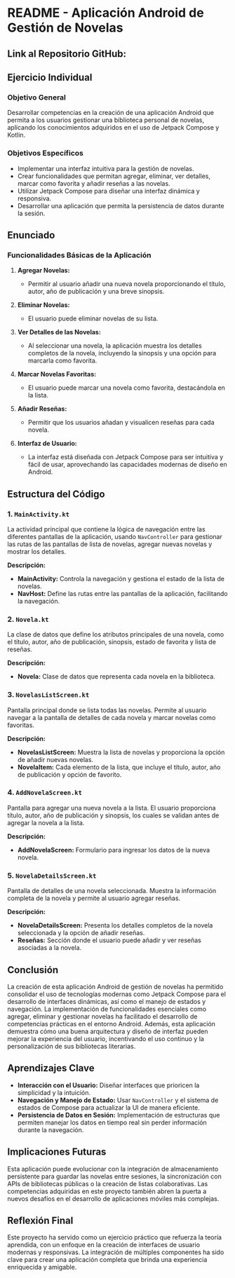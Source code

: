 # README - Aplicación Android de Gestión de Novelas

## Link al Repositorio GitHub: 


## Ejercicio Individual

### Objetivo General
Desarrollar competencias en la creación de una aplicación Android que permita a los usuarios gestionar una biblioteca personal de novelas, aplicando los conocimientos adquiridos en el uso de Jetpack Compose y Kotlin.

### Objetivos Específicos
- Implementar una interfaz intuitiva para la gestión de novelas.
- Crear funcionalidades que permitan agregar, eliminar, ver detalles, marcar como favorita y añadir reseñas a las novelas.
- Utilizar Jetpack Compose para diseñar una interfaz dinámica y responsiva.
- Desarrollar una aplicación que permita la persistencia de datos durante la sesión.

## Enunciado

### Funcionalidades Básicas de la Aplicación
1. **Agregar Novelas:**
   - Permitir al usuario añadir una nueva novela proporcionando el título, autor, año de publicación y una breve sinopsis.
   
2. **Eliminar Novelas:**
   - El usuario puede eliminar novelas de su lista.

3. **Ver Detalles de las Novelas:**
   - Al seleccionar una novela, la aplicación muestra los detalles completos de la novela, incluyendo la sinopsis y una opción para marcarla como favorita.

4. **Marcar Novelas Favoritas:**
   - El usuario puede marcar una novela como favorita, destacándola en la lista.

5. **Añadir Reseñas:**
   - Permitir que los usuarios añadan y visualicen reseñas para cada novela.

6. **Interfaz de Usuario:**
   - La interfaz está diseñada con Jetpack Compose para ser intuitiva y fácil de usar, aprovechando las capacidades modernas de diseño en Android.

## Estructura del Código

### 1. `MainActivity.kt`
La actividad principal que contiene la lógica de navegación entre las diferentes pantallas de la aplicación, usando `NavController` para gestionar las rutas de las pantallas de lista de novelas, agregar nuevas novelas y mostrar los detalles.

**Descripción:**
- **MainActivity:** Controla la navegación y gestiona el estado de la lista de novelas.
- **NavHost:** Define las rutas entre las pantallas de la aplicación, facilitando la navegación.

### 2. `Novela.kt`
La clase de datos que define los atributos principales de una novela, como el título, autor, año de publicación, sinopsis, estado de favorita y lista de reseñas.

**Descripción:**
- **Novela:** Clase de datos que representa cada novela en la biblioteca.

### 3. `NovelasListScreen.kt`
Pantalla principal donde se lista todas las novelas. Permite al usuario navegar a la pantalla de detalles de cada novela y marcar novelas como favoritas.

**Descripción:**
- **NovelasListScreen:** Muestra la lista de novelas y proporciona la opción de añadir nuevas novelas.
- **NovelaItem:** Cada elemento de la lista, que incluye el título, autor, año de publicación y opción de favorito.

### 4. `AddNovelaScreen.kt`
Pantalla para agregar una nueva novela a la lista. El usuario proporciona título, autor, año de publicación y sinopsis, los cuales se validan antes de agregar la novela a la lista.

**Descripción:**
- **AddNovelaScreen:** Formulario para ingresar los datos de la nueva novela.

### 5. `NovelaDetailsScreen.kt`
Pantalla de detalles de una novela seleccionada. Muestra la información completa de la novela y permite al usuario agregar reseñas.

**Descripción:**
- **NovelaDetailsScreen:** Presenta los detalles completos de la novela seleccionada y la opción de añadir reseñas.
- **Reseñas:** Sección donde el usuario puede añadir y ver reseñas asociadas a la novela.

## Conclusión

La creación de esta aplicación Android de gestión de novelas ha permitido consolidar el uso de tecnologías modernas como Jetpack Compose para el desarrollo de interfaces dinámicas, así como el manejo de estados y navegación. La implementación de funcionalidades esenciales como agregar, eliminar y gestionar novelas ha facilitado el desarrollo de competencias prácticas en el entorno Android. Además, esta aplicación demuestra cómo una buena arquitectura y diseño de interfaz pueden mejorar la experiencia del usuario, incentivando el uso continuo y la personalización de sus bibliotecas literarias.

## Aprendizajes Clave
- **Interacción con el Usuario:** Diseñar interfaces que prioricen la simplicidad y la intuición.
- **Navegación y Manejo de Estado:** Usar `NavController` y el sistema de estados de Compose para actualizar la UI de manera eficiente.
- **Persistencia de Datos en Sesión:** Implementación de estructuras que permiten manejar los datos en tiempo real sin perder información durante la navegación.
  
## Implicaciones Futuras
Esta aplicación puede evolucionar con la integración de almacenamiento persistente para guardar las novelas entre sesiones, la sincronización con APIs de bibliotecas públicas o la creación de listas colaborativas. Las competencias adquiridas en este proyecto también abren la puerta a nuevos desafíos en el desarrollo de aplicaciones móviles más complejas.

## Reflexión Final
Este proyecto ha servido como un ejercicio práctico que refuerza la teoría aprendida, con un enfoque en la creación de interfaces de usuario modernas y responsivas. La integración de múltiples componentes ha sido clave para crear una aplicación completa que brinda una experiencia enriquecida y amigable.


